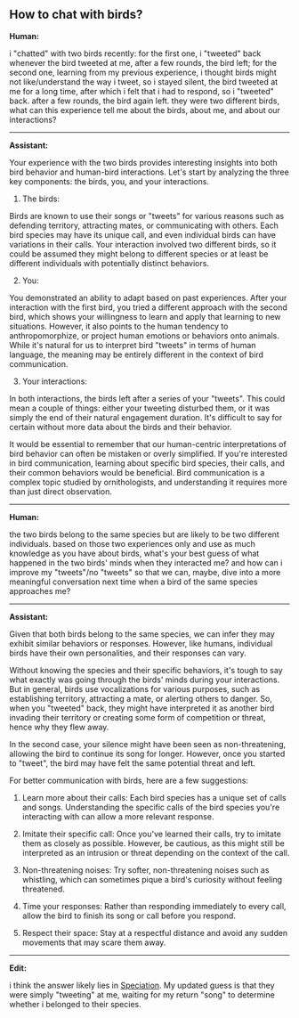 ## How to chat with birds?

**Human:**

i "chatted" with two birds recently: for the first one, i "tweeted" back whenever the bird tweeted at me, after a few rounds, the bird left; for the second one, learning from my previous experience, i thought birds might not like/understand the way i tweet, so i stayed silent, the bird tweeted at me for a long time, after which i felt that i had to respond, so i "tweeted" back. after a few rounds, the bird again left. they were two different birds, what can this experience tell me about the birds, about me, and about our interactions?

***

**Assistant:**

Your experience with the two birds provides interesting insights into both bird behavior and human-bird interactions. Let's start by analyzing the three key components: the birds, you, and your interactions.

1. The birds:

Birds are known to use their songs or "tweets" for various reasons such as defending territory, attracting mates, or communicating with others. Each bird species may have its unique call, and even individual birds can have variations in their calls. Your interaction involved two different birds, so it could be assumed they might belong to different species or at least be different individuals with potentially distinct behaviors.

2. You:

You demonstrated an ability to adapt based on past experiences. After your interaction with the first bird, you tried a different approach with the second bird, which shows your willingness to learn and apply that learning to new situations. However, it also points to the human tendency to anthropomorphize, or project human emotions or behaviors onto animals. While it's natural for us to interpret bird "tweets" in terms of human language, the meaning may be entirely different in the context of bird communication.

3. Your interactions:

In both interactions, the birds left after a series of your "tweets". This could mean a couple of things: either your tweeting disturbed them, or it was simply the end of their natural engagement duration. It's difficult to say for certain without more data about the birds and their behavior.



It would be essential to remember that our human-centric interpretations of bird behavior can often be mistaken or overly simplified. If you're interested in bird communication, learning about specific bird species, their calls, and their common behaviors would be beneficial. Bird communication is a complex topic studied by ornithologists, and understanding it requires more than just direct observation.


***

**Human:**

the two birds belong to the same species but are likely to be two different individuals. based on those two experiences only and use as much knowledge as you have about birds, what's your best guess of what happened in the two birds' minds when they interacted me? and how can i improve my "tweets"/no "tweets" so that we can, maybe, dive into a more meaningful conversation next time when a bird of the same species approaches me?

***

**Assistant:**

Given that both birds belong to the same species, we can infer they may exhibit similar behaviors or responses. However, like humans, individual birds have their own personalities, and their responses can vary.

Without knowing the species and their specific behaviors, it's tough to say what exactly was going through the birds' minds during your interactions. But in general, birds use vocalizations for various purposes, such as establishing territory, attracting a mate, or alerting others to danger. So, when you "tweeted" back, they might have interpreted it as another bird invading their territory or creating some form of competition or threat, hence why they flew away.

In the second case, your silence might have been seen as non-threatening, allowing the bird to continue its song for longer. However, once you started to "tweet", the bird may have felt the same potential threat and left.

For better communication with birds, here are a few suggestions:

1. Learn more about their calls: Each bird species has a unique set of calls and songs. Understanding the specific calls of the bird species you're interacting with can allow a more relevant response.

2. Imitate their specific call: Once you've learned their calls, try to imitate them as closely as possible. However, be cautious, as this might still be interpreted as an intrusion or threat depending on the context of the call.

3. Non-threatening noises: Try softer, non-threatening noises such as whistling, which can sometimes pique a bird's curiosity without feeling threatened.

4. Time your responses: Rather than responding immediately to every call, allow the bird to finish its song or call before you respond.

5. Respect their space: Stay at a respectful distance and avoid any sudden movements that may scare them away.

***

**Edit:**

i think the answer likely lies in [Speciation](https://youtu.be/udZUaNKXbJA?t=219). My updated guess is that they were simply "tweeting" at me, waiting for my return "song" to determine whether i belonged to their species.

